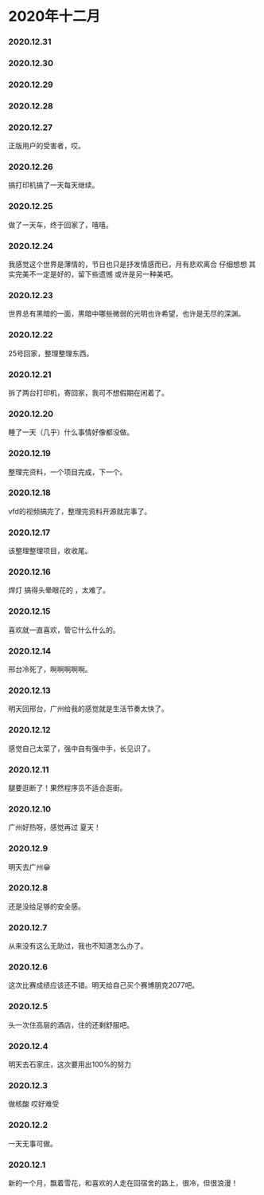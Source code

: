 # 2020年十二月
### 2020.12.31
### 2020.12.30
### 2020.12.29
### 2020.12.28
### 2020.12.27
正版用户的受害者，哎。
### 2020.12.26
搞打印机搞了一天每天继续。
### 2020.12.25
做了一天车，终于回家了，嘻嘻。
### 2020.12.24
我感觉这个世界是薄情的，节日也只是抒发情感而已，月有悲欢离合 仔细想想 其实完美不一定是好的，留下些遗憾 或许是另一种美吧。
### 2020.12.23
世界总有黑暗的一面，黑暗中哪些微弱的光明也许希望，也许是无尽的深渊。
### 2020.12.22
25号回家，整理整理东西。
### 2020.12.21
拆了两台打印机，寄回家，我可不想假期在闲着了。
### 2020.12.20
睡了一天（几乎）什么事情好像都没做。
### 2020.12.19
整理完资料，一个项目完成，下一个。
### 2020.12.18
vfd的视频搞完了，整理完资料开源就完事了。
### 2020.12.17
该整理整理项目，收收尾。
### 2020.12.16
焊灯 搞得头晕眼花的
，太难了。
### 2020.12.15
喜欢就一直喜欢，管它什么什么的。
### 2020.12.14
邢台冷死了，啊啊啊啊啊。
### 2020.12.13
明天回邢台，广州给我的感觉就是生活节奏太快了。
### 2020.12.12 
感觉自己太菜了，强中自有强中手，长见识了。
### 2020.12.11
腿要逛断了！果然程序员不适合逛街。
### 2020.12.10
广州好热呀，感觉再过
夏天！
### 2020.12.9
明天去广州😁
### 2020.12.8
还是没给足够的安全感。
### 2020.12.7
从来没有这么无助过，我也不知道怎么办了。
### 2020.12.6
这次比赛成绩应该还不错。明天给自己买个赛博朋克2077吧。
### 2020.12.5
头一次住高层的酒店，住的还剩舒服吧。
### 2020.12.4
明天去石家庄，这次要用出100%的努力
### 2020.12.3
做核酸 哎好难受
### 2020.12.2
一天无事可做。
### 2020.12.1
新的一个月，飘着雪花，和喜欢的人走在回宿舍的路上，很冷，但很浪漫！
